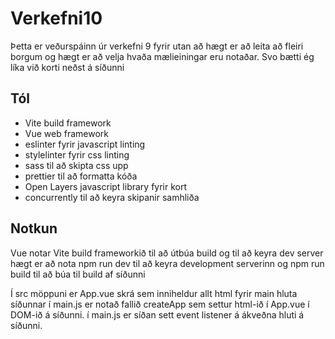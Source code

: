 # Verkefni10

Þetta er veðurspáinn úr verkefni 9 fyrir utan að hægt er að leita að fleiri borgum og hægt er að velja hvaða mælieiningar eru notaðar. Svo bætti ég líka við korti neðst á síðunni

## Tól
- Vite build framework
- Vue web framework
- eslinter fyrir javascript linting
- stylelinter fyrir css linting
- sass til að skipta css upp
- prettier til að formatta kóða
- Open Layers javascript library fyrir kort
- concurrently til að keyra skipanir samhliða

## Notkun
Vue notar Vite build frameworkið til að útbúa build og til að keyra dev server
hægt er að nota npm run dev til að keyra development serverinn
og npm run build til að búa til build af síðunni

Í src möppuni er App.vue skrá sem inniheldur allt html fyrir main hluta síðunnar
í main.js er notað fallið createApp sem settur html-ið í App.vue í DOM-ið á síðunni.
í main.js er síðan sett event listener á ákveðna hluti á síðunni.
